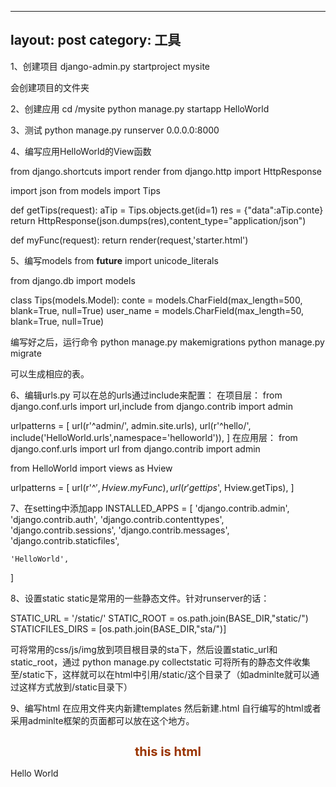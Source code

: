 ---
 layout: post
 category: 工具
 ---
 
1、创建项目
django-admin.py startproject mysite

会创建项目的文件夹

2、创建应用
cd /mysite
python manage.py startapp HelloWorld

3、测试
python manage.py runserver 0.0.0.0:8000

4、编写应用HelloWorld的View函数

from django.shortcuts import render
from django.http import HttpResponse

import json
from models import Tips

def getTips(request):
	aTip = Tips.objects.get(id=1)
	res = {"data":aTip.conte}
	return HttpResponse(json.dumps(res),content_type="application/json")

def myFunc(request):
    return render(request,'starter.html')
    
5、编写models
from __future__ import unicode_literals

from django.db import models

class Tips(models.Model):
	conte = models.CharField(max_length=500, blank=True, null=True)
	user_name = models.CharField(max_length=50, blank=True, null=True)

编写好之后，运行命令
python manage.py makemigrations
python manage.py migrate

可以生成相应的表。

6、编辑urls.py
可以在总的urls通过include来配置：
在项目层：
from django.conf.urls import url,include
from django.contrib import admin

urlpatterns = [
    url(r'^admin/', admin.site.urls),
    url(r'^hello/', include('HelloWorld.urls',namespace='helloworld')),
]
在应用层：
from django.conf.urls import url
from django.contrib import admin

from HelloWorld import views as Hview

urlpatterns = [
    url(r'^$', Hview.myFunc),
    url(r'gettips$', Hview.getTips),
]

7、在setting中添加app
INSTALLED_APPS = [
    'django.contrib.admin',
    'django.contrib.auth',
    'django.contrib.contenttypes',
    'django.contrib.sessions',
    'django.contrib.messages',
    'django.contrib.staticfiles',

    'HelloWorld',
]

8、设置static
static是常用的一些静态文件。针对runserver的话：

STATIC_URL = '/static/'
STATIC_ROOT = os.path.join(BASE_DIR,"static/")
STATICFILES_DIRS = [os.path.join(BASE_DIR,"sta/")]

可将常用的css/js/img放到项目根目录的sta下，然后设置static_url和static_root，通过
python manage.py collectstatic
可将所有的静态文件收集至/static下，这样就可以在html中引用/static/这个目录了（如adminlte就可以通过这样方式放到/static目录下）

9、编写html
在应用文件夹内新建templates
然后新建.html
自行编写的html或者采用adminlte框架的页面都可以放在这个地方。

<!DOCTYPE HTML>
<html>
<head>
<meta http-equiv="Content-Type" content="text/html; charset=utf-8">
<title>HelloWorld</title>
<style type="text/css">
h1{
    font-size:20px;
    color:#930;
    text-align:center;
}
</style>
</head>
<body>
<h1>this is html</h1>
<p>Hello World</p>
</body>
</html>

